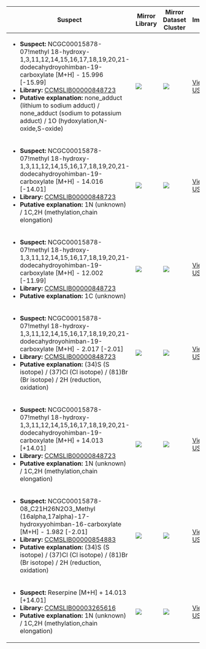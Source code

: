| Suspect | Mirror Library | Mirror Dataset Cluster | Image |
| --- | --- | --- | --- |
| <ul><li><b>Suspect:</b> NCGC00015878-07!methyl 18-hydroxy-1,3,11,12,14,15,16,17,18,19,20,21-dodecahydroyohimban-19-carboxylate [M+H] -  15.996 [-15.99]</li><li><b>Library:</b> [CCMSLIB00000848723](https://gnps.ucsd.edu/ProteoSAFe/gnpslibraryspectrum.jsp?SpectrumID=CCMSLIB00000848723)</li><li><b>Putative explanation:</b> none_adduct (lithium to sodium adduct) / none_adduct (sodium to potassium adduct) / 1O (hydoxylation,N-oxide,S-oxide)</li></ul> | ![](https://metabolomics-usi.ucsd.edu/svg/mirror?usi1=mzspec:MSV000082796:KP_146_Positive.mzML:scan:1468&usi2=mzspec:GNPSLIBRARY:CCMSLIB00000848723&mz_min=50&mz_max=500) | ![](https://metabolomics-usi.ucsd.edu/svg/mirror?usi1=mzspec:MSV000082796:KP_146_Positive.mzML:scan:1468&usi2=mzspec:MSV000084314:MSV000082796.mgf:scan:280216&mz_min=50&mz_max=500) | [View USI](https://metabolomics-usi.ucsd.edu/svg/?usi=mzspec:MSV000082796:KP_146_Positive.mzML:scan:1468&mz_min=50&mz_max=500)| 
| <ul><li><b>Suspect:</b> NCGC00015878-07!methyl 18-hydroxy-1,3,11,12,14,15,16,17,18,19,20,21-dodecahydroyohimban-19-carboxylate [M+H] -  14.016 [-14.01]</li><li><b>Library:</b> [CCMSLIB00000848723](https://gnps.ucsd.edu/ProteoSAFe/gnpslibraryspectrum.jsp?SpectrumID=CCMSLIB00000848723)</li><li><b>Putative explanation:</b> 1N (unknown) / 1C,2H (methylation,chain elongation)</li></ul> | ![](https://metabolomics-usi.ucsd.edu/svg/mirror?usi1=mzspec:MSV000082796:KP_146_Positive.mzML:scan:1937&usi2=mzspec:GNPSLIBRARY:CCMSLIB00000848723&mz_min=50&mz_max=500) | ![](https://metabolomics-usi.ucsd.edu/svg/mirror?usi1=mzspec:MSV000082796:KP_146_Positive.mzML:scan:1937&usi2=mzspec:MSV000084314:MSV000082796.mgf:scan:280216&mz_min=50&mz_max=500) | [View USI](https://metabolomics-usi.ucsd.edu/svg/?usi=mzspec:MSV000082796:KP_146_Positive.mzML:scan:1937&mz_min=50&mz_max=500)| 
| <ul><li><b>Suspect:</b> NCGC00015878-07!methyl 18-hydroxy-1,3,11,12,14,15,16,17,18,19,20,21-dodecahydroyohimban-19-carboxylate [M+H] -  12.002 [-11.99]</li><li><b>Library:</b> [CCMSLIB00000848723](https://gnps.ucsd.edu/ProteoSAFe/gnpslibraryspectrum.jsp?SpectrumID=CCMSLIB00000848723)</li><li><b>Putative explanation:</b> 1C (unknown)</li></ul> | ![](https://metabolomics-usi.ucsd.edu/svg/mirror?usi1=mzspec:MSV000082796:KP_146_Positive.mzML:scan:1867&usi2=mzspec:GNPSLIBRARY:CCMSLIB00000848723&mz_min=50&mz_max=500) | ![](https://metabolomics-usi.ucsd.edu/svg/mirror?usi1=mzspec:MSV000082796:KP_146_Positive.mzML:scan:1867&usi2=mzspec:MSV000084314:MSV000082796.mgf:scan:280216&mz_min=50&mz_max=500) | [View USI](https://metabolomics-usi.ucsd.edu/svg/?usi=mzspec:MSV000082796:KP_146_Positive.mzML:scan:1867&mz_min=50&mz_max=500)| 
| <ul><li><b>Suspect:</b> NCGC00015878-07!methyl 18-hydroxy-1,3,11,12,14,15,16,17,18,19,20,21-dodecahydroyohimban-19-carboxylate [M+H] -   2.017 [-2.01]</li><li><b>Library:</b> [CCMSLIB00000848723](https://gnps.ucsd.edu/ProteoSAFe/gnpslibraryspectrum.jsp?SpectrumID=CCMSLIB00000848723)</li><li><b>Putative explanation:</b> (34)S (S isotope) / (37)Cl (Cl isotope) / (81)Br (Br isotope) / 2H (reduction, oxidation)</li></ul> | ![](https://metabolomics-usi.ucsd.edu/svg/mirror?usi1=mzspec:MSV000082796:KP_146_Positive.mzML:scan:1483&usi2=mzspec:GNPSLIBRARY:CCMSLIB00000848723&mz_min=50&mz_max=500) | ![](https://metabolomics-usi.ucsd.edu/svg/mirror?usi1=mzspec:MSV000082796:KP_146_Positive.mzML:scan:1483&usi2=mzspec:MSV000084314:MSV000082796.mgf:scan:280216&mz_min=50&mz_max=500) | [View USI](https://metabolomics-usi.ucsd.edu/svg/?usi=mzspec:MSV000082796:KP_146_Positive.mzML:scan:1483&mz_min=50&mz_max=500)| 
| <ul><li><b>Suspect:</b> NCGC00015878-07!methyl 18-hydroxy-1,3,11,12,14,15,16,17,18,19,20,21-dodecahydroyohimban-19-carboxylate [M+H] +  14.013 [+14.01]</li><li><b>Library:</b> [CCMSLIB00000848723](https://gnps.ucsd.edu/ProteoSAFe/gnpslibraryspectrum.jsp?SpectrumID=CCMSLIB00000848723)</li><li><b>Putative explanation:</b> 1N (unknown) / 1C,2H (methylation,chain elongation)</li></ul> | ![](https://metabolomics-usi.ucsd.edu/svg/mirror?usi1=mzspec:MSV000080492:A2_GA2_01_2785.mzML:scan:256&usi2=mzspec:GNPSLIBRARY:CCMSLIB00000848723&mz_min=50&mz_max=500) | ![](https://metabolomics-usi.ucsd.edu/svg/mirror?usi1=mzspec:MSV000080492:A2_GA2_01_2785.mzML:scan:256&usi2=mzspec:MSV000084314:MSV000080492.mgf:scan:86937&mz_min=50&mz_max=500) | [View USI](https://metabolomics-usi.ucsd.edu/svg/?usi=mzspec:MSV000080492:A2_GA2_01_2785.mzML:scan:256&mz_min=50&mz_max=500)| 
| <ul><li><b>Suspect:</b> NCGC00015878-08_C21H26N2O3_Methyl (16alpha,17alpha)-17-hydroxyyohimban-16-carboxylate [M+H] -   1.982 [-2.01]</li><li><b>Library:</b> [CCMSLIB00000854883](https://gnps.ucsd.edu/ProteoSAFe/gnpslibraryspectrum.jsp?SpectrumID=CCMSLIB00000854883)</li><li><b>Putative explanation:</b> (34)S (S isotope) / (37)Cl (Cl isotope) / (81)Br (Br isotope) / 2H (reduction, oxidation)</li></ul> | ![](https://metabolomics-usi.ucsd.edu/svg/mirror?usi1=mzspec:MSV000080554:E9_RE9_01_8132.mzML:scan:439&usi2=mzspec:GNPSLIBRARY:CCMSLIB00000854883&mz_min=50&mz_max=500) | ![](https://metabolomics-usi.ucsd.edu/svg/mirror?usi1=mzspec:MSV000080554:E9_RE9_01_8132.mzML:scan:439&usi2=mzspec:MSV000084314:MSV000080554.mgf:scan:52023&mz_min=50&mz_max=500) | [View USI](https://metabolomics-usi.ucsd.edu/svg/?usi=mzspec:MSV000080554:E9_RE9_01_8132.mzML:scan:439&mz_min=50&mz_max=500)| 
| <ul><li><b>Suspect:</b> Reserpine [M+H] +  14.013 [+14.01]</li><li><b>Library:</b> [CCMSLIB00003265616](https://gnps.ucsd.edu/ProteoSAFe/gnpslibraryspectrum.jsp?SpectrumID=CCMSLIB00003265616)</li><li><b>Putative explanation:</b> 1N (unknown) / 1C,2H (methylation,chain elongation)</li></ul> | ![](https://metabolomics-usi.ucsd.edu/svg/mirror?usi1=mzspec:MSV000080554:E9_RE9_01_8132.mzML:scan:585&usi2=mzspec:GNPSLIBRARY:CCMSLIB00003265616&mz_min=50&mz_max=500) | ![](https://metabolomics-usi.ucsd.edu/svg/mirror?usi1=mzspec:MSV000080554:E9_RE9_01_8132.mzML:scan:585&usi2=mzspec:MSV000084314:MSV000080554.mgf:scan:79652&mz_min=50&mz_max=500) | [View USI](https://metabolomics-usi.ucsd.edu/svg/?usi=mzspec:MSV000080554:E9_RE9_01_8132.mzML:scan:585&mz_min=50&mz_max=500)| 